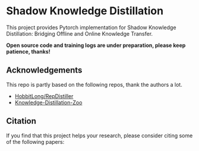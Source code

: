 # Shadow Knowledge Distillation

This project provides Pytorch implementation for Shadow Knowledge Distillation: Bridging Offline and Online Knowledge Transfer.

**Open source code and training logs are under preparation, please keep patience, thanks!**



## Acknowledgements
This repo is partly based on the following repos, thank the authors a lot.
- [HobbitLong/RepDistiller](https://github.com/HobbitLong/RepDistiller)
- [Knowledge-Distillation-Zoo](https://github.com/AberHu/Knowledge-Distillation-Zoo)

## Citation
If you find that this project helps your research, please consider citing some of the following papers:

```

```

